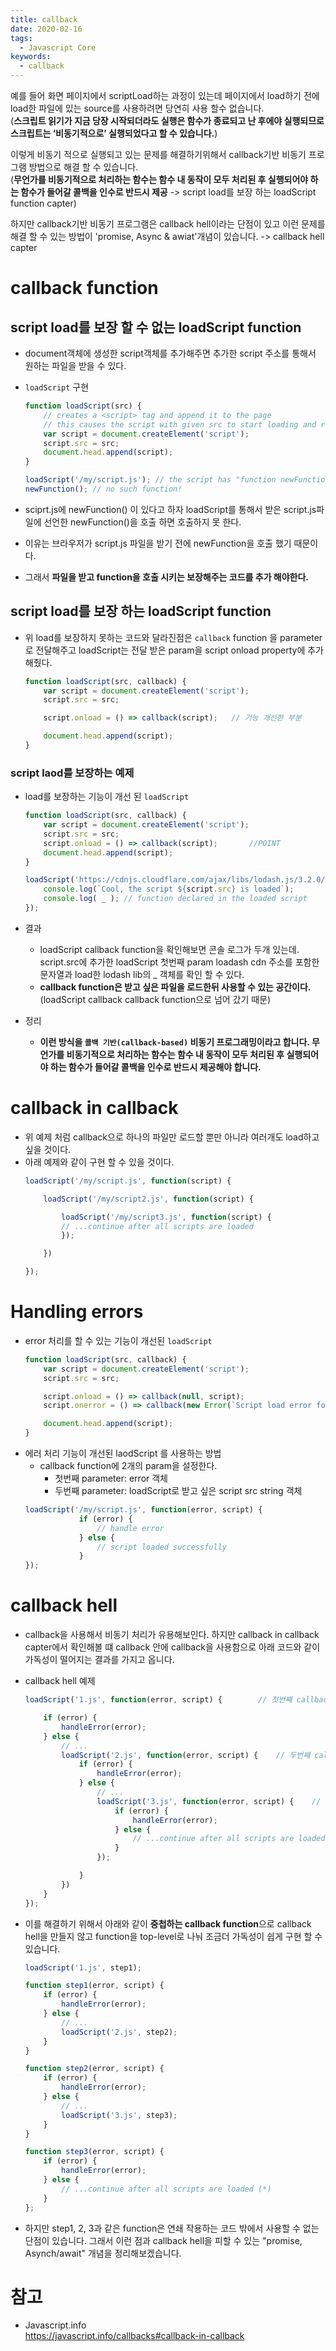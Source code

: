 ```yaml
---
title: callback
date: 2020-02-16
tags:
  - Javascript Core
keywords:
  - callback
---
```




예를 들어 화면 페이지에서 scriptLoad하는 과정이 있는데 페이지에서 load하기 전에 load한 파일에 있는 source를 사용하려면 당연히 사용 할수 없습니다.  
(**스크립트 읽기가 지금 당장 시작되더라도 실행은 함수가 종료되고 난 후에야 실행되므로 스크립트는 ‘비동기적으로’ 실행되었다고 할 수 있습니다.**)

이렇게 비동기 적으로 실행되고 있는 문제를 해결하기위해서 callback기반 비동기 프로그램 방법으로 해결 할 수 있습니다.  
(**무언가를 비동기적으로 처리하는 함수는 함수 내 동작이 모두 처리된 후 실행되어야 하는 함수가 들어갈 콜백을 인수로 반드시 제공** -> script load를 보장 하는 loadScript function capter)

하지만 callback기반 비동기 프로그램은 callback hell이라는 단점이 있고 이런 문제를 해결 할 수 있는 방법이 'promise, Async & awiat'개념이 있습니다. -> callback hell capter



# callback function 
## script load를 보장 할 수 없는 loadScript function
* document객체에 생성한 script객체를 추가해주면 추가한 script 주소를 통해서 원하는 파일을 받을 수 있다.
* `loadScript` 구현
    ```js
    function loadScript(src) {
        // creates a <script> tag and append it to the page
        // this causes the script with given src to start loading and run when complete
        var script = document.createElement('script');
        script.src = src;
        document.head.append(script);
    }
    ```

    ```js
    loadScript('/my/script.js'); // the script has "function newFunction() {…}
    newFunction(); // no such function!
    ````
* sciprt.js에 newFunction() 이 있다고 하자 loadScript를 통해서 받은 script.js파일에 선언한 newFunction()을 호출 하면 호출하지 못 한다.
* 이유는 브라우저가 script.js 파일을 받기 전에 newFunction을 호출 했기 때문이다.
* 그래서 **파일을 받고 function을 호출 시키는 보장해주는 코드를 추가 해야한다.**

## script load를 보장 하는 loadScript function
* 위 load를 보장하지 못하는 코드와 달라진점은 `callback` function 을 parameter로 전달해주고 loadScript는 전달 받은 param을 script onload property에 추가해줬다.
    ```js
    function loadScript(src, callback) {
        var script = document.createElement('script');
        script.src = src;

        script.onload = () => callback(script);   // 기능 개선한 부분

        document.head.append(script);
    }
    ```

### script laod를 보장하는 예제
* load를 보장하는 기능이 개선 된 `loadScript`
    ```js
    function loadScript(src, callback) {
        var script = document.createElement('script');
        script.src = src;
        script.onload = () => callback(script);       //POINT
        document.head.append(script);
    }

    loadScript('https://cdnjs.cloudflare.com/ajax/libs/lodash.js/3.2.0/lodash.js', script => {
        console.log(`Cool, the script ${script.src} is loaded`);
        console.log( _ ); // function declared in the loaded script
    });
    ```
* 결과 
    - loadScript callback function을 확인해보면 콘솔 로그가 두개 있는데. script.src에 추가한 loadScript 첫번째 param loadash cdn 주소를 포함한 문자열과 load한 lodash lib의 _ 객체를 확인 할 수 있다.
    - **callback function은 받고 싶은 파일을 로드한뒤 사용할 수 있는 공간이다.**(loadScript callback callback function으로 넘어 갔기 때문)

* 정리 
    - **이런 방식을 `콜백 기반(callback-based)` 비동기 프로그래밍이라고 합니다. 무언가를 비동기적으로 처리하는 함수는 함수 내 동작이 모두 처리된 후 실행되어야 하는 함수가 들어갈 콜백을 인수로 반드시 제공해야 합니다.**

# callback in callback 
* 위 예제 처럼 callback으로 하나의 파일만 로드할 뿐만 아니라 여러개도 load하고 싶을 것이다. 
* 아래 예제와 같이 구현 할 수 있을 것이다.
    ```js
    loadScript('/my/script.js', function(script) {

        loadScript('/my/script2.js', function(script) {

            loadScript('/my/script3.js', function(script) {
            // ...continue after all scripts are loaded
            });

        })

    });
    ```

# Handling errors 
* error 처리를 할 수 있는 기능이 개선된 `loadScript`
    ```js
    function loadScript(src, callback) {
        var script = document.createElement('script');
        script.src = src;

        script.onload = () => callback(null, script);
        script.onerror = () => callback(new Error(`Script load error for ${src}`));

        document.head.append(script);
    }
    ```
* 에러 처리 기능이 개선된 laodScript 를 사용하는 방법
    - callback function에 2개의 param을 설정한다.
        - 첫번째 parameter: error 객체
        - 두번째 parameter: loadScript로 받고 싶은 script src string 객체
    ```js
    loadScript('/my/script.js', function(error, script) {
                if (error) {
                    // handle error
                } else {
                    // script loaded successfully
                }
    });
    ```

# callback hell
* callback을 사용해서 비동기 처리가 유용해보인다. 하지만 callback in callback capter에서 확인해볼 떄 callback 안에 callback을 사용함으로 아래 코드와 같이 가독성이 떨어지는 결과를 가지고 옵니다.

* callback hell 예제
    ```js
    loadScript('1.js', function(error, script) {        // 첫번째 callback

        if (error) {
            handleError(error);
        } else {
            // ...
            loadScript('2.js', function(error, script) {    // 두번째 callback
                if (error) {
                    handleError(error);
                } else {
                    // ...
                    loadScript('3.js', function(error, script) {    // 세번째 callback
                        if (error) {
                            handleError(error);
                        } else {
                            // ...continue after all scripts are loaded (*)
                        }
                    });

                }
            })
        }
    });
    ```

* 이를 해결하기 위해서 아래와 같이 **중첩하는 callback function**으로 callback hell을 만들지 않고 function을 top-level로 나눠 조금더 가독성이 쉽게 구현 할 수 있습니다. 
    ```js
    loadScript('1.js', step1);

    function step1(error, script) {
        if (error) {
            handleError(error);
        } else {
            // ...
            loadScript('2.js', step2);
        }
    }

    function step2(error, script) {
        if (error) {
            handleError(error);
        } else {
            // ...
            loadScript('3.js', step3);
        }
    }

    function step3(error, script) {
        if (error) {
            handleError(error);
        } else {
            // ...continue after all scripts are loaded (*)
        }
    };
    ```
* 하지만 step1, 2, 3과 같은 function은 연쇄 작용하는 코드 밖에서 사용할 수 없는 단점이 있습니다. 그래서 이런 점과 callback hell을 피할 수 있는 "promise, Asynch/await" 개념을 정리해보겠습니다.


# 참고 
- Javascript.info  
https://javascript.info/callbacks#callback-in-callback